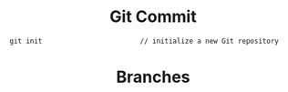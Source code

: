 <h1 align=center>Git Commit</h1>

    git init                        // initialize a new Git repository

<h1 align=center>Branches</h1>

